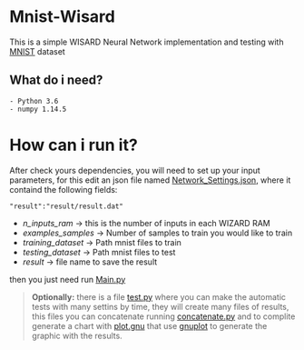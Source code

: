 # Mnist-Wisard
This is a simple WISARD Neural Network implementation and testing with [MNIST](http://yann.lecun.com/exdb/mnist/) dataset

## What do i need?

```
- Python 3.6
- numpy 1.14.5
```

# How can i run it?

After check yours dependencies, you will need to set up your input parameters, for this edit an json file named [Network_Settings.json](Network_Settings.json), where it containd the following fields:

    "result":"result/result.dat"
- *n_inputs_ram* -> this is the number of inputs in each WIZARD RAM
- *examples_samples* -> Number of samples to train you would like to train
- *training_dataset* -> Path mnist files to train
- *testing_dataset* -> Path mnist files to test
- *result* -> file name to save the result

then you just need run [Main.py](Main.py)

> **Optionally:** there is a file [test.py](test.py) where you can make the automatic tests with many settins by time, they will create many files of results, this files you can concatenate running [concatenate.py](concatenate.py) and to complite generate a chart with [plot.gnu](plot.gnu) that use [gnuplot](http://www.gnuplot.info/) to generate the graphic with the results.
